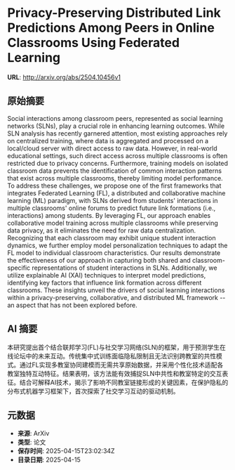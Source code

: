 # Privacy-Preserving Distributed Link Predictions Among Peers in Online Classrooms Using Federated Learning

**URL**: http://arxiv.org/abs/2504.10456v1

## 原始摘要

Social interactions among classroom peers, represented as social learning
networks (SLNs), play a crucial role in enhancing learning outcomes. While SLN
analysis has recently garnered attention, most existing approaches rely on
centralized training, where data is aggregated and processed on a local/cloud
server with direct access to raw data. However, in real-world educational
settings, such direct access across multiple classrooms is often restricted due
to privacy concerns. Furthermore, training models on isolated classroom data
prevents the identification of common interaction patterns that exist across
multiple classrooms, thereby limiting model performance. To address these
challenges, we propose one of the first frameworks that integrates Federated
Learning (FL), a distributed and collaborative machine learning (ML) paradigm,
with SLNs derived from students' interactions in multiple classrooms' online
forums to predict future link formations (i.e., interactions) among students.
By leveraging FL, our approach enables collaborative model training across
multiple classrooms while preserving data privacy, as it eliminates the need
for raw data centralization. Recognizing that each classroom may exhibit unique
student interaction dynamics, we further employ model personalization
techniques to adapt the FL model to individual classroom characteristics. Our
results demonstrate the effectiveness of our approach in capturing both shared
and classroom-specific representations of student interactions in SLNs.
Additionally, we utilize explainable AI (XAI) techniques to interpret model
predictions, identifying key factors that influence link formation across
different classrooms. These insights unveil the drivers of social learning
interactions within a privacy-preserving, collaborative, and distributed ML
framework -- an aspect that has not been explored before.


## AI 摘要

本研究提出首个结合联邦学习(FL)与社交学习网络(SLN)的框架，用于预测学生在线论坛中的未来互动。传统集中式训练面临隐私限制且无法识别跨教室的共性模式。通过FL实现多教室协同建模而无需共享原始数据，并采用个性化技术适配各教室独特互动特征。结果表明，该方法能有效捕捉SLN中共性和教室特定的交互表征。结合可解释AI技术，揭示了影响不同教室链接形成的关键因素，在保护隐私的分布式机器学习框架下，首次探索了社交学习互动的驱动机制。

## 元数据

- **来源**: ArXiv
- **类型**: 论文
- **保存时间**: 2025-04-15T23:02:34Z
- **目录日期**: 2025-04-15
